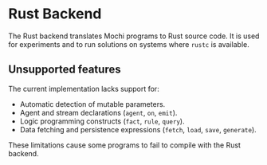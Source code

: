 # Rust Backend

The Rust backend translates Mochi programs to Rust source code. It is used for experiments and to run solutions on systems where `rustc` is available.

## Unsupported features

The current implementation lacks support for:

- Automatic detection of mutable parameters.
- Agent and stream declarations (`agent`, `on`, `emit`).
- Logic programming constructs (`fact`, `rule`, `query`).
- Data fetching and persistence expressions (`fetch`, `load`, `save`, `generate`).

These limitations cause some programs to fail to compile with the Rust backend.
